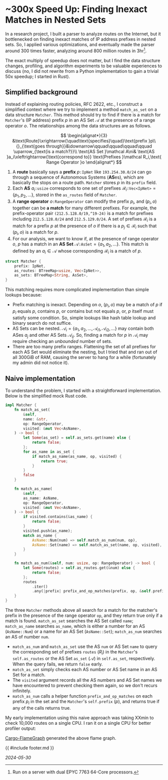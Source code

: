 <!-- toc -->
# ~300x Speed Up: Finding Inexact Matches in Nested Sets

In a research project, I built a parser to analyze routes on the Internet,
but it bottlenecked on finding inexact matches of IP address prefixes in
nested sets.
So, I applied various optimizations,
and eventually made the parser around 300 times faster,
analyzing around 800 million routes in 3hr[^cpu].

The exact multiply of speedup does not matter,
but I find the data structure changes, profiling,
and algorithm experiments to be valuable experiences to discuss (no,
I did not rewrite from a Python implementation to gain a trivial 50x speedup;
I started in Rust).

## Simplified background

Instead of explaining routing policies, RFC 2622, etc.,
I construct a simplified context where we try to
implement a method `match_as_set` on a data structure `Matcher`.
This method should try to find if there is a match for `Matcher`'s (IP address)
prefix $p$ in an AS Set $\mathcal A$ at the presence of a range operator $o$.
The relationships among the data structures are as follows.

$$
\begin{alignat*}{3}
    &\text{Route}\xrightarrow{\quad\text{specifies}\quad}\text{prefix }p\\
    {}_{\text{goes through}}&\downarrow\qquad\qquad\qquad\qquad
        \uparrow_{\text{is a match?}}\\
    \text{AS Set }\mathcal A\ni&
        \text{AS }a_i\xleftrightarrow{\text{correspond to}}
        \text{Prefixes }\mathcal R_i,\text{ Range Operator }o
\end{alignat*}
$$

1. A **route** basically says a **prefix**
    $p$`:IpNet` like `193.254.30.0/24` can go through a sequence of
    Autonomous Systems (**AS**es),
    which are basically the stops on a route path.
    `Matcher` stores $p$ in its `prefix` field.
1. Each **AS** $a_i$`:usize` corresponds to one set of prefixes
    $\mathcal R_i$`:Vec<IpNet>`$=\{p_1,p_2,\ldots\}$,
    stored in the `as_routes` field of `Matcher`.
1. A **range operator** $o$`:RangeOperator` can modify the prefix $p_i$,
    and $(p_i,o)$ together can be **a match** for many different prefixes.
    For example,
    the prefix-operator pair `(212.5.128.0/19,^19-24)` is a match for
    prefixes including `212.5.128.0/24` and `212.5.129.0/24`.
    A set of prefixes $\mathcal R_i$ is a match for a prefix
    $p$ at the presence of $o$ if there is a
    $p_j\in\mathcal R_i$ such that $(p_i,o)$ is a match for $p$.
1. For our analysis, we want to know if,
    at the presence of range operator $o$,
    $p$ has a match in an **AS Set** $\mathcal A$`:AsSet`$=\{a_1,a_2,\ldots\}$.
    This match is defined by an
    $a_i\in\mathcal A$ whose corresponding $\mathcal R_i$ is a match of $p$.

```rust
struct Matcher {
    prefix: IpNet,
    as_routes: BTreeMap<usize, Vec<IpNet>>,
    as_sets: BTreeMap<String, AsSet>,
}
```

This matching requires more complicated implementation than
simple lookups because:

- Prefix matching is inexact.
    Depending on $o$, $(p_i,o)$ may be a match of $p$ if $p_i$ equals $p$,
    contains $p$, or contains but not equals $p$, or,
    $p$ itself must satisfy some condition.
    So, simple lookups like hash table lookup and binary search do not suffice.
- AS Sets can be nested.
    $\mathcal A_i=\{a_1,a_2,\ldots,\mathcal A_{i1},\mathcal A_{i2},\ldots\}$
    may contain both ASes $a_j$ and other AS Sets $\mathcal A_{ij}$.
    So,
    finding a match for $p$ in
    $\mathcal A_i$ may require checking an *unbounded* number of sets.
- There are too many prefix ranges.
    Flattening the set of all prefixes for
    each AS Set would eliminate the nesting,
    but I tried that and ran out of all 300GiB of RAM,
    causing the server to hang for a while
    (fortunately my admin did not notice it).

## Naive implementation

To understand the problem, I started with a straightforward implementation.
Below is the simplified mock Rust code.

```rust
impl Matcher {
    fn match_as_set(
        &self,
        name: &str,
        op: RangeOperator,
        visited: &mut Vec<AsName>,
    ) -> bool {
        let Some(as_set) = self.as_sets.get(name) else {
            return false;
        };
        for as_name in as_set {
            if match_as_name(as_name, op, visited) {
                return true;
            }
        }
        false
    }

    fn match_as_name(
        &self,
        as_name: AsName,
        op: RangeOperator,
        visited: &mut Vec<AsName>,
    ) -> bool {
        if visited.contains(&as_name) {
            return false;
        }
        visited.push(as_name);
        match as_name {
            AsName::Num(num) => self.match_as_num(num, op),
            AsName::Set(name) => self.match_as_set(name, op, visited),
        }
    }

    fn match_as_num(&self, num: usize, op: RangeOperator) -> bool {
        let Some(routes) = self.as_routes.get(&num) else {
            return false;
        };
        routes
            .iter()
            .any(|prefix| prefix_and_op_matches(prefix, op, &self.prefix))
    }
}
```

The three `Matcher` methods above all search for a match for
the matcher's prefix in the presence of the range operator `op`,
and they return true only if a match is found.
`match_as_set` searches the AS Set called `name`;
`match_as_name` searches `as_name`,
which is either a number for an AS (`AsName::Num`)
or a name for an AS Set (`AsName::Set`);
`match_as_num` searches an AS of number `num`.

- `match_as_num` and `match_as_set` use the AS `num` or AS Set `name` to
    query the corresponding set of prefixes `routes` ($R_i$)
    in the `Matcher`'s `self.as_routes` or the AS Set `as_set` ($\mathcal A$)
    in `self.as_set`, respectively.
    When the query fails, we return `false` early.
- `match_as_set` simply checks each AS number or AS Set name in an AS Set for
    a match.
- The `visited` argument records all the AS numbers and
    AS Set names we have encountered to prevent checking them again,
    so we don't recurs infinitely.
- `match_as_num` calls a helper function `prefix_and_op_matches` on
    each prefix $p_i$ in the set and the `Matcher`'s `self.prefix` ($p$),
    and returns true if any of the calls returns true.

My early implementation using this naive approach was taking XXmin to
check 10,000 routes on a single CPU. I ran it on a single CPU for better profiler output:

<!-- TODO: Find the bloody flamegraph or re-generate one. -->

[Cargo-FlameGraph](TODO) generated the above flame graph.

<!-- TODO: Finish this off. -->

[^cpu]: Run on a server with dual EPYC 7763 64-Core processors.

{{ #include footer.md }}

*2024-05-30*
